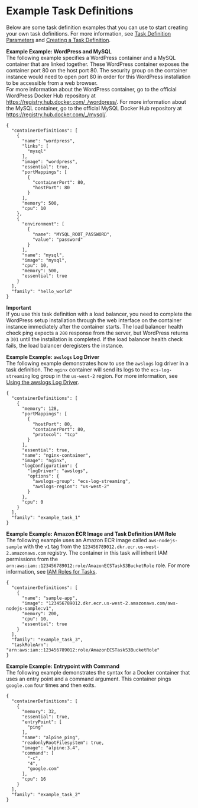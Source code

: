 # Example Task Definitions<a name="example_task_definitions"></a>

Below are some task definition examples that you can use to start creating your own task definitions\. For more information, see [Task Definition Parameters](task_definition_parameters.md) and [Creating a Task Definition](create-task-definition.md)\.



**Example Example: WordPress and MySQL**  
The following example specifies a WordPress container and a MySQL container that are linked together\. These WordPress container exposes the container port 80 on the host port 80\. The security group on the container instance would need to open port 80 in order for this WordPress installation to be accessible from a web browser\.  
For more information about the WordPress container, go to the official WordPress Docker Hub repository at [https://registry\.hub\.docker\.com/\_/wordpress/](https://registry.hub.docker.com/_/wordpress/)\. For more information about the MySQL container, go to the official MySQL Docker Hub repository at [https://registry\.hub\.docker\.com/\_/mysql/](https://registry.hub.docker.com/_/mysql/)\.  

```
{
  "containerDefinitions": [
    {
      "name": "wordpress",
      "links": [
        "mysql"
      ],
      "image": "wordpress",
      "essential": true,
      "portMappings": [
        {
          "containerPort": 80,
          "hostPort": 80
        }
      ],
      "memory": 500,
      "cpu": 10
    },
    {
      "environment": [
        {
          "name": "MYSQL_ROOT_PASSWORD",
          "value": "password"
        }
      ],
      "name": "mysql",
      "image": "mysql",
      "cpu": 10,
      "memory": 500,
      "essential": true
    }
  ],
  "family": "hello_world"
}
```

**Important**  
If you use this task definition with a load balancer, you need to complete the WordPress setup installation through the web interface on the container instance immediately after the container starts\. The load balancer health check ping expects a `200` response from the server, but WordPress returns a `301` until the installation is completed\. If the load balancer health check fails, the load balancer deregisters the instance\.

**Example Example: `awslogs` Log Driver**  
The following example demonstrates how to use the `awslogs` log driver in a task definition\. The `nginx` container will send its logs to the `ecs-log-streaming` log group in the `us-west-2` region\. For more information, see [Using the awslogs Log Driver](using_awslogs.md)\.  

```
{
  "containerDefinitions": [
    {
      "memory": 128,
      "portMappings": [
        {
          "hostPort": 80,
          "containerPort": 80,
          "protocol": "tcp"
        }
      ],
      "essential": true,
      "name": "nginx-container",
      "image": "nginx",
      "logConfiguration": {
        "logDriver": "awslogs",
        "options": {
          "awslogs-group": "ecs-log-streaming",
          "awslogs-region": "us-west-2"
        }
      },
      "cpu": 0
    }
  ],
  "family": "example_task_1"
}
```

**Example Example: Amazon ECR Image and Task Definition IAM Role**  
The following example uses an Amazon ECR image called `aws-nodejs-sample` with the `v1` tag from the `123456789012.dkr.ecr.us-west-2.amazonaws.com` registry\. The container in this task will inherit IAM permissions from the `arn:aws:iam::123456789012:role/AmazonECSTaskS3BucketRole` role\. For more information, see [IAM Roles for Tasks](task-iam-roles.md)\.  

```
{
  "containerDefinitions": [
    {
      "name": "sample-app",
      "image": "123456789012.dkr.ecr.us-west-2.amazonaws.com/aws-nodejs-sample:v1",
      "memory": 200,
      "cpu": 10,
      "essential": true
    }
  ],
  "family": "example_task_3",
  "taskRoleArn": "arn:aws:iam::123456789012:role/AmazonECSTaskS3BucketRole"
}
```

**Example Example: Entrypoint with Command**  
The following example demonstrates the syntax for a Docker container that uses an entry point and a command argument\. This container pings `google.com` four times and then exits\.  

```
{
  "containerDefinitions": [
    {
      "memory": 32,
      "essential": true,
      "entryPoint": [
        "ping"
      ],
      "name": "alpine_ping",
      "readonlyRootFilesystem": true,
      "image": "alpine:3.4",
      "command": [
        "-c",
        "4",
        "google.com"
      ],
      "cpu": 16
    }
  ],
  "family": "example_task_2"
}
```
